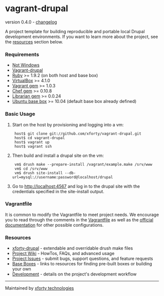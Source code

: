 vagrant-drupal
==============
version 0.4.0 - [changelog](https://github.com/xforty/vagrant-drupal/blob/master/CHANGELOG.md)

A project template for building reproducible and portable local Drupal
development environments. If you want to learn more about the project,
see the [resources](https://github.com/xforty/vagrant-drupal#resources)
section below.

### Requirements

* [Not Windows](https://github.com/xforty/vagrant-drupal/wiki/Windows)
* [Vagrant-drupal](https://github.com/xforty/vagrant-drupal)
* [Ruby](http://www.ruby-lang.org/) >= 1.9.2 (on both host and base box)
* [VirtualBox](http://www.virtualbox.org/) >= 4.1.0
* [Vagrant gem](http://www.vagrantup.com/) >= 1.0.3
* [Chef gem](http://wiki.opscode.com/) >= 0.10.8
* [Librarian gem](https://github.com/applicationsonline/librarian) >= 0.0.24
* [Ubuntu base box](https://github.com/xforty/vagrant-drupal/wiki/Base-Boxes) >= 10.04 (default base box already defined)

### Basic Usage

1. Start on the host by provisioning and logging into a vm:

        host$ git clone git://github.com/xforty/vagrant-drupal.git
        host$ cd vagrant-drupal
        host$ vagrant up
        host$ vagrant ssh

2. Then build and install a drupal site on the vm:

        vm$ drush make --prepare-install /vagrant/example.make /srv/www
        vm$ cd /srv/www
        vm$ drush site-install --db-url=mysql://username:password@localhost/drupal

3. Go to [http://localhost:4567](http://localhost:4567) and log in
   to the drupal site with the credentials specified in the site-install
   output.

### Vagrantfile

It is common to modify the Vagrantfile to meet project needs.
We encourage you to read through the comments in the
[Vagrantfile](https://github.com/xforty/vagrant-drupal/blob/master/Vagrantfile)
as well as the [official documentation](http://vagrantup.com/v1/docs/vagrantfile.html)
for other possible configurations.

### Resources

* [xforty-drupal](https://github.com/xforty/xforty-drupal) - extendable and
  overridable drush make files
* [Project Wiki](https://github.com/xforty/vagrant-drupal/wiki) - HowTos,
  FAQs, and advanced usage
* [Project Issues](https://github.com/xforty/vagrant-drupal/issues) - submit
  bugs, support questions, and feature requests
* [Base Boxes](https://github.com/xforty/vagrant-drupal/wiki/Base-Boxes) -
  links to resources for finding pre-built boxes or building your own
* [Development](https://github.com/xforty/vagrant-drupal/wiki/Development) -
  details on the project's development workflow

--------------------------------------------------------------------- 
Maintained by [xforty technologies](http://www.xforty.com)

